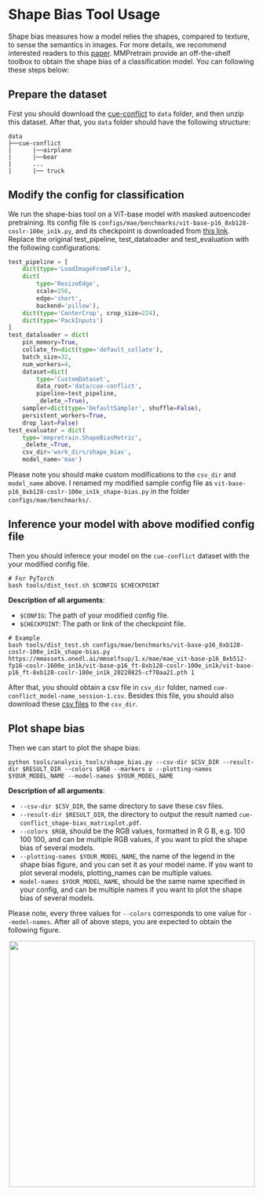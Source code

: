 # Shape Bias Tool Usage

Shape bias measures how a model relies the shapes, compared to texture, to sense the semantics in images. For more details,
we recommend interested readers to this [paper](https://arxiv.org/abs/2106.07411). MMPretrain provide an off-the-shelf toolbox to
obtain the shape bias of a classification model. You can following these steps below:

## Prepare the dataset

First you should download the [cue-conflict](https://github.com/bethgelab/model-vs-human/releases/download/v0.1/cue-conflict.tar.gz) to `data` folder,
and then unzip this dataset. After that, you `data` folder should have the following structure:

```text
data
├──cue-conflict
|      |──airplane
|      |──bear
|      ...
|      |── truck
```

## Modify the config for classification

We run the shape-bias tool on a ViT-base model with masked autoencoder pretraining. Its config file is `configs/mae/benchmarks/vit-base-p16_8xb128-coslr-100e_in1k.py`, and its checkpoint is downloaded from [this link](https://mmassets.onedl.ai/mmselfsup/1.x/mae/mae_vit-base-p16_8xb512-fp16-coslr-1600e_in1k/vit-base-p16_ft-8xb128-coslr-100e_in1k/vit-base-p16_ft-8xb128-coslr-100e_in1k_20220825-cf70aa21.pth). Replace the original test_pipeline, test_dataloader and test_evaluation with the following configurations:

```python
test_pipeline = [
    dict(type='LoadImageFromFile'),
    dict(
        type='ResizeEdge',
        scale=256,
        edge='short',
        backend='pillow'),
    dict(type='CenterCrop', crop_size=224),
    dict(type='PackInputs')
]
test_dataloader = dict(
    pin_memory=True,
    collate_fn=dict(type='default_collate'),
    batch_size=32,
    num_workers=4,
    dataset=dict(
        type='CustomDataset',
        data_root='data/cue-conflict',
        pipeline=test_pipeline,
        _delete_=True),
    sampler=dict(type='DefaultSampler', shuffle=False),
    persistent_workers=True,
    drop_last=False)
test_evaluator = dict(
    type='mmpretrain.ShapeBiasMetric',
    _delete_=True,
    csv_dir='work_dirs/shape_bias',
    model_name='mae')
```

Please note you should make custom modifications to the `csv_dir` and `model_name` above. I renamed my modified sample config file as `vit-base-p16_8xb128-coslr-100e_in1k_shape-bias.py` in the folder `configs/mae/benchmarks/`.

## Inference your model with above modified config file

Then you should inferece your model on the `cue-conflict` dataset with the your modified config file.

```shell
# For PyTorch
bash tools/dist_test.sh $CONFIG $CHECKPOINT
```

**Description of all arguments**:

- `$CONFIG`: The path of your modified config file.
- `$CHECKPOINT`: The path or link of the checkpoint file.

```shell
# Example
bash tools/dist_test.sh configs/mae/benchmarks/vit-base-p16_8xb128-coslr-100e_in1k_shape-bias.py https://mmassets.onedl.ai/mmselfsup/1.x/mae/mae_vit-base-p16_8xb512-fp16-coslr-1600e_in1k/vit-base-p16_ft-8xb128-coslr-100e_in1k/vit-base-p16_ft-8xb128-coslr-100e_in1k_20220825-cf70aa21.pth 1
```

After that, you should obtain a csv file in `csv_dir` folder, named `cue-conflict_model-name_session-1.csv`. Besides this file, you should also download these [csv files](https://github.com/bethgelab/model-vs-human/tree/master/raw-data/cue-conflict) to the
`csv_dir`.

## Plot shape bias

Then we can start to plot the shape bias:

```shell
python tools/analysis_tools/shape_bias.py --csv-dir $CSV_DIR --result-dir $RESULT_DIR --colors $RGB --markers o --plotting-names $YOUR_MODEL_NAME --model-names $YOUR_MODEL_NAME
```

**Description of all arguments**:

- `--csv-dir $CSV_DIR`, the same directory to save these csv files.
- `--result-dir $RESULT_DIR`, the directory to output the result named `cue-conflict_shape-bias_matrixplot.pdf`.
- `--colors $RGB`, should be the RGB values, formatted in R G B, e.g. 100 100 100, and can be multiple RGB values, if you want to plot the shape bias of several models.
- `--plotting-names $YOUR_MODEL_NAME`, the name of the legend in the shape bias figure, and you can set it as your model name. If you want to plot several models, plotting_names can be multiple values.
- `model-names $YOUR_MODEL_NAME`, should be the same name specified in your config, and can be multiple names if you want to plot the shape bias of several models.

Please note, every three values for `--colors` corresponds to one value for `--model-names`. After all of above steps, you are expected to obtain the following figure.

<div align="center">
<img src="https://github.com/VBTI-development/onedl-mmpretrain/assets/42371271/dc608d06-43eb-4860-bb70-486ed2a3f927" width="500" />
</div>
